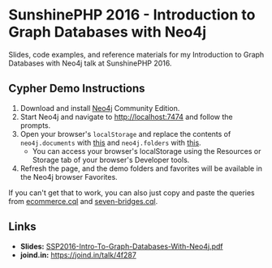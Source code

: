 # SunshinePHP 2016 - Introduction to Graph Databases with Neo4j

Slides, code examples, and reference materials for my Introduction to Graph Databases with Neo4j talk at SunshinePHP 2016.

## Cypher Demo Instructions

1. Download and install [Neo4j](http://neo4j.com/download/) Community Edition.
1. Start Neo4j and navigate to [http://localhost:7474](http://localhost:7474) and follow the prompts.
1. Open your browser's `localStorage` and replace the contents of `neo4j.documents` with [this](localStorage/neo4j.documents) and `neo4j.folders` with [this](localStorage/neo4j.folders).
    * You can access your browser's localStorage using the Resources or Storage tab of your browser's Developer tools.
1. Refresh the page, and the demo folders and favorites will be available in the Neo4j browser Favorites.

If you can't get that to work, you can also just copy and paste the queries from [ecommerce.cql](ecommerce.cql) and [seven-bridges.cql](seven-bridges.cql).

## Links

* **Slides:** [SSP2016-Intro-To-Graph-Databases-With-Neo4j.pdf](SSP2016-Intro-To-Graph-Databases-With-Neo4j.pdf?raw=true)
* **joind.in:** https://joind.in/talk/4f287
